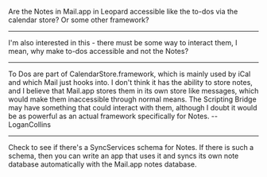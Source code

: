 Are the Notes in Mail.app in Leopard accessible like the to-dos via the calendar store? Or some other framework?

----

I'm also interested in this - there must be some way to interact them, I mean, why make to-dos accessible and not the Notes?

----

To Dos are part of CalendarStore.framework, which is mainly used by iCal and which Mail just hooks into. I don't think it has the ability to store notes, and I believe that Mail.app stores them in its own store like messages, which would make them inaccessible through normal means. The Scripting Bridge may have something that could interact with them, although I doubt it would be as powerful as an actual framework specifically for Notes. --LoganCollins

----

Check to see if there's a SyncServices schema for Notes.  If there is such a schema, then you can write an app that uses it and syncs its own note database automatically with the Mail.app notes database.
